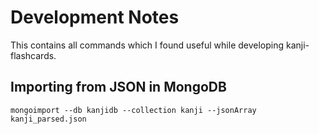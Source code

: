 # Development Notes

This contains all commands which I found useful while developing kanji-flashcards.

## Importing from JSON in MongoDB

`mongoimport --db kanjidb --collection kanji --jsonArray kanji_parsed.json`